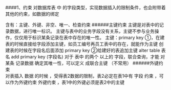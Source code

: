 ####1、约束
对数据库表 中 的字段类型，实现数据插入的限制条件，也会附带着其他的约束，如数据的绑定

含有：主键、外键、非空、唯一、检查约束
######主键约束
主键是对表中的记录数据，进行唯一标识。
主键与表中的业务字段没有关系，主键不参与业务操作，仅仅用于标识某条记录在表中存在的唯一性。
主键：primary key
①，在建表的时候直接给字段添加主键，如员工编号再员工表中的存在，就能作为主键
创建表的时候在字段名后面添加 primary key
②给建好的表追加主键
alter table 表名 add primary key (字段名)
对于 表中 的两个 以上的 字段，联合查询，才能 对 某条 记录数据  确定其唯一性，可以定义 成联合主键   （不常用）
######外键约束  
对表插入 数据 的时候 ，受得表2数据的限制，表2必定在表1中有 字段 约束 ，可以作为外键约束
外键约束 ，表1中的外键必须是表2中的主键










